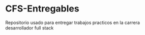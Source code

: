 # CFS-Entregables
Repositorio usado para entregar trabajos practicos en la carrera desarrollador full stack
